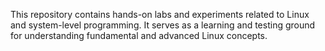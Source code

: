 This repository contains hands-on labs and experiments related to Linux and system-level programming. It serves as a learning and testing ground for understanding fundamental and advanced Linux concepts.
